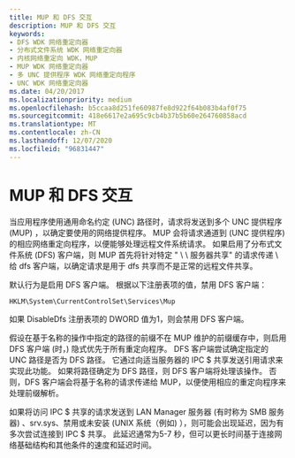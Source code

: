```yaml
---
title: MUP 和 DFS 交互
description: MUP 和 DFS 交互
keywords:
- DFS WDK 网络重定向器
- 分布式文件系统 WDK 网络重定向器
- 内核网络重定向 WDK，MUP
- MUP WDK 网络重定向器
- 多 UNC 提供程序 WDK 网络重定向程序
- UNC WDK 网络重定向器
ms.date: 04/20/2017
ms.localizationpriority: medium
ms.openlocfilehash: b5ccaa8d251fe60987fe8d922f64b083b4af0f75
ms.sourcegitcommit: 418e6617e2a695c9cb4b37b5b60e264760858acd
ms.translationtype: MT
ms.contentlocale: zh-CN
ms.lasthandoff: 12/07/2020
ms.locfileid: "96831447"
---
```

# <a name="mup-and-dfs-interactions"></a>MUP 和 DFS 交互


当应用程序使用通用命名约定 (UNC) 路径时，请求将发送到多个 UNC 提供程序 (MUP) ，以确定要使用的网络提供程序。 MUP 会将请求通道到 (UNC 提供程序) 的相应网络重定向程序，以便能够处理远程文件系统请求。 如果启用了分布式文件系统 (DFS) 客户端，则 MUP 首先将针对特定 " \\ \\ 服务器共享" 的请求传递 \\ 给 dfs 客户端，以确定请求是用于 dfs 共享而不是正常的远程文件共享。

默认行为是启用 DFS 客户端。 根据以下注册表项的值，禁用 DFS 客户端：

```cpp
HKLM\System\CurrentControlSet\Services\Mup
```

如果 DisableDfs 注册表项的 DWORD 值为1，则会禁用 DFS 客户端。

假设在基于名称的操作中指定的路径的前缀不在 MUP 维护的前缀缓存中，则启用 DFS 客户端 (时，) 隐式优先于所有重定向程序。 DFS 客户端尝试确定指定的 UNC 路径是否为 DFS 路径。 它通过向适当服务器的 IPC $ 共享发送引用请求来实现此功能。 如果将路径确定为 DFS 路径，则 DFS 客户端将处理该操作。 否则，DFS 客户端会将基于名称的请求传递给 MUP，以便使用相应的重定向程序来处理前缀解析。

如果将访问 IPC $ 共享的请求发送到 LAN Manager 服务器 (有时称为 SMB 服务器) 、srv.sys、禁用或未安装 (UNIX 系统（例如) ），则可能会出现延迟，因为有多次尝试连接到 IPC $ 共享。 此延迟通常为5-7 秒，但可以更长时间基于连接网络基础结构和其他条件的速度和延迟时间。

 

 




